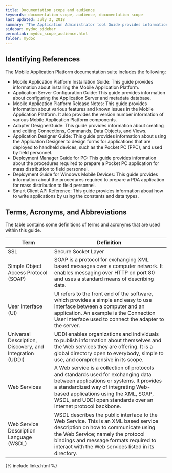 ```yaml
---
title: Documentation scope and audience
keywords: documentation scope, audience, documentation scope
last_updated: July 3, 2018
summary: "The Application Administrator tool Guide provides information about using Application Administrator tool to configure system-level administrator options on the Application Server. System administrator tasks include configuring data sources, security, and logging. This guide is intended for system administrators who configure applications, data sources, security, and logging using the Application Administrator tool."
sidebar: mydoc_sidebar
permalink: mydoc_scope_audience.html
folder: mydoc
---
```


## Identifying References
The Mobile Application Platform documentation suite includes the following: 
* Mobile Application Platform Installation Guide: This guide provides information about installing the Mobile Application Platform.
* Application Server Configuration Guide: This guide provides information about configuring the Application Server and metadata database.
* Mobile Application Platform Release Notes: This guide provides information about various features and known issues in the Mobile Application Platform. It also provides the version number information of various Mobile Application Platform components.
* Adapter DesignerGuide: This guide provides information about creating and editing Connections, Commands, Data Objects, and Views.
* Application Designer Guide: This guide provides information about using the Application Designer to design forms for applications that are deployed to handheld devices, such as the Pocket PC (PPC), and used by field personnel.
* Deployment Manager Guide for PC: This guide provides information about the procedures required to prepare a Pocket PC application for mass distribution to field personnel.
* Deployment Guide for Windows Mobile Devices: This guide provides information about the procedures required to prepare a PDA application for mass distribution to field personnel.
* Smart Client API Reference: This guide provides information about how to write applications by using the constants and data types.

## Terms, Acronyms, and Abbreviations
The table contains some definitions of terms and acronyms that are used within this guide.

| **Term**| **Definition**|
|---------------------------------------------|--------------------------------------------------------------------------------------------------------------------------------------------------------------------------------------------------------------------------------------------------------------------------------|
| SSL| Secure Socket Layer|
| Simple Object Access Protocol (SOAP)| SOAP is a protocol for exchanging XML based messages over a computer network. It enables messaging over HTTP on port 80 and uses a standard means of describing data.|
| User Interface (UI) | UI refers to the front end of the software, which provides a simple and easy to use interface between a computer and an application. An example is the Connection User Interface used to connect the adapter to the server.|
| Universal Description, Discovery, and Integration (UDDI) | UDDI enables organizations and individuals to publish information about themselves and the Web services they are offering. It is a global directory open to everybody, simple to use, and comprehensive in its scope.|
| Web Services | A Web service is a collection of protocols and standards used for exchanging data between applications or systems. It provides a standardized way of integrating Web-based applications using the XML, SOAP, WSDL, and UDDI open standards over an Internet protocol backbone. |
| Web Service Description Language (WSDL) | WSDL describes the public interface to the Web Service. This is an XML based service description on how to communicate using the Web Service; namely the protocol bindings and message formats required to interact with the Web services listed in its directory.|


{% include links.html %}
